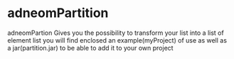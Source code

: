 # adneomPartition
adneomPartion Gives you the possibility to transform your list into a list of element list you will find enclosed an example(myProject) of use as well as a jar(partition.jar) to be able to add it to your own project 
